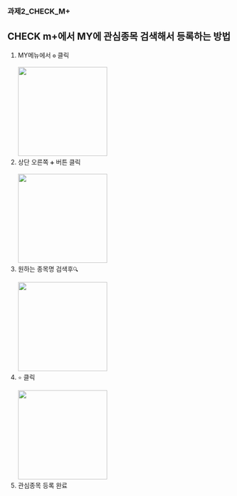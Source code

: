 ### 과제2_CHECK_M+

## CHECK m+에서 MY에 관심종목 검색해서 등록하는 방법

1. MY메뉴에서 `⚙` 클릭<br/><br/><img src="https://github.com/jwahn/ksc_ojt_2023/blob/main/%EA%B3%BC%EC%A0%9C/2%EC%A1%B0/%EA%B3%BC%EC%A0%9C3_%EB%A7%A4%EB%89%B4%EC%96%BC/IMG_1929.PNG" width="200px" height="200px">
2. 상단 오른쪽 `➕` 버튼 클릭<br/><br/><img src="https://github.com/jwahn/ksc_ojt_2023/blob/main/%EA%B3%BC%EC%A0%9C/2%EC%A1%B0/%EA%B3%BC%EC%A0%9C3_%EB%A7%A4%EB%89%B4%EC%96%BC/IMG_1930.PNG" width="200px" height="200px">
3. 원하는 종목명 검색후`🔍`<br/><br/><img src="https://github.com/jwahn/ksc_ojt_2023/blob/main/%EA%B3%BC%EC%A0%9C/2%EC%A1%B0/%EA%B3%BC%EC%A0%9C3_%EB%A7%A4%EB%89%B4%EC%96%BC/IMG_1931.PNG" width="200px" height="200px">
4. `⭐` 클릭<br/><br/><img src="https://github.com/jwahn/ksc_ojt_2023/blob/main/%EA%B3%BC%EC%A0%9C/2%EC%A1%B0/%EA%B3%BC%EC%A0%9C3_%EB%A7%A4%EB%89%B4%EC%96%BC/IMG_1932.PNG" width="200px" height="200px">
5. 관심종목 등록 완료  





